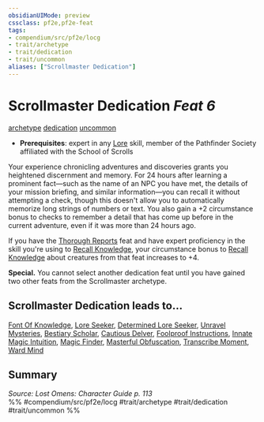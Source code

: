```yaml
---
obsidianUIMode: preview
cssclass: pf2e,pf2e-feat
tags:
- compendium/src/pf2e/locg
- trait/archetype
- trait/dedication
- trait/uncommon
aliases: ["Scrollmaster Dedication"]
---
```

# Scrollmaster Dedication  *Feat 6*  
[archetype](../../Rules/traits/archetype.md)  [dedication](../../Rules/traits/dedication.md)  [uncommon](../../Rules/traits/uncommon.md)  

- **Prerequisites**: expert in any [Lore](../skills.md#Lore) skill, member of the Pathfinder Society affiliated with the School of Scrolls

Your experience chronicling adventures and discoveries grants you heightened discernment and memory. For 24 hours after learning a prominent fact—such as the name of an NPC you have met, the details of your mission briefing, and similar information—you can recall it without attempting a check, though this doesn't allow you to automatically memorize long strings of numbers or text. You also gain a +2 circumstance bonus to checks to remember a detail that has come up before in the current adventure, even if it was more than 24 hours ago.

If you have the [Thorough Reports](thorough-reports-lowg.md) feat and have expert proficiency in the skill you're using to [Recall Knowledge](../../Rules/actions/recall-knowledge.md), your circumstance bonus to [Recall Knowledge](../../Rules/actions/recall-knowledge.md) about creatures from that feat increases to +4.

**Special.** You cannot select another dedication feat until you have gained two other feats from the Scrollmaster archetype.

## Scrollmaster Dedication leads to...

[Font Of Knowledge](font-of-knowledge-locg.md), [Lore Seeker](lore-seeker-locg.md), [Determined Lore Seeker](determined-lore-seeker-lopsg.md), [Unravel Mysteries](unravel-mysteries-locg.md), [Bestiary Scholar](bestiary-scholar-lopsg.md), [Cautious Delver](cautious-delver-lopsg.md), [Foolproof Instructions](foolproof-instructions-lopsg.md), [Innate Magic Intuition](innate-magic-intuition-lopsg.md), [Magic Finder](magic-finder-lopsg.md), [Masterful Obfuscation](masterful-obfuscation-lopsg.md), [Transcribe Moment](transcribe-moment-lopsg.md), [Ward Mind](ward-mind-lopsg.md)

## Summary

*Source: Lost Omens: Character Guide p. 113*  
%% #compendium/src/pf2e/locg #trait/archetype #trait/dedication #trait/uncommon %%